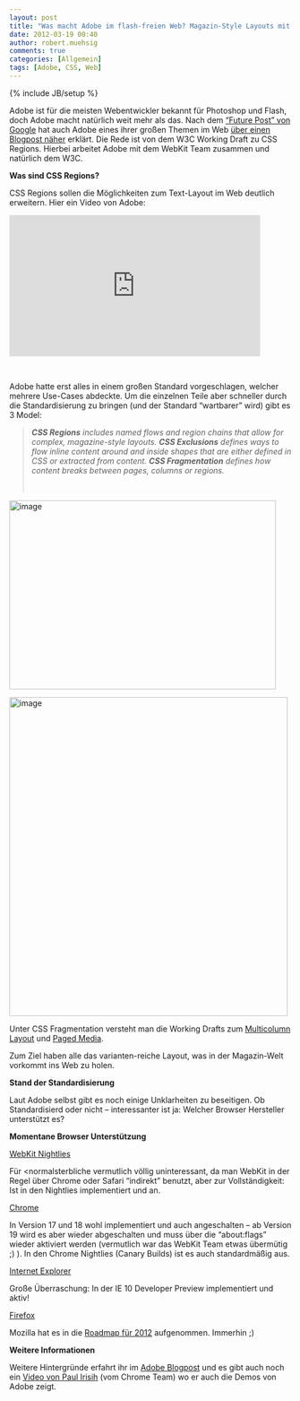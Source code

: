 ```yaml
---
layout: post
title: "Was macht Adobe im flash-freien Web? Magazin-Style Layouts mit CSS Regions!"
date: 2012-03-19 00:40
author: robert.muehsig
comments: true
categories: [Allgemein]
tags: [Adobe, CSS, Web]
---
```

{% include JB/setup %}
<p>Adobe ist für die meisten Webentwickler bekannt für Photoshop und Flash, doch Adobe macht natürlich weit mehr als das. Nach dem <a href="{{BASE_PATH}}/2012/03/14/cutting-edge-chrome-web-platform-technologies/">“Future Post” von Google</a> hat auch Adobe eines ihrer großen Themen im Web <a href="http://blogs.adobe.com/webplatform/2012/03/16/css-regions-one-year-in/">über einen Blogpost näher</a> erklärt. Die Rede ist von dem W3C Working Draft zu CSS Regions. Hierbei arbeitet Adobe mit dem WebKit Team zusammen und natürlich dem W3C.</p> <p><strong>Was sind CSS Regions?</strong></p> <p>CSS Regions sollen die Möglichkeiten zum Text-Layout im Web deutlich erweitern. Hier ein Video von Adobe:</p> <div style="padding-bottom: 0px; margin: 0px; padding-left: 0px; padding-right: 0px; display: inline; float: none; padding-top: 0px" id="scid:5737277B-5D6D-4f48-ABFC-DD9C333F4C5D:432f2517-cece-46f5-897b-132e5dbc1160" class="wlWriterEditableSmartContent"><div><object width="448" height="252"><param name="movie" value="http://www.youtube.com/v/SEdC2V9TTYs?hl=en&amp;hd=1"></param><embed src="http://www.youtube.com/v/SEdC2V9TTYs?hl=en&amp;hd=1" type="application/x-shockwave-flash" width="448" height="252"></embed></object></div></div> <p>&nbsp;</p> <p>Adobe hatte erst alles in einem großen Standard vorgeschlagen, welcher mehrere Use-Cases abdeckte. Um die einzelnen Teile aber schneller durch die Standardisierung zu bringen (und der Standard “wartbarer” wird) gibt es 3 Model:</p> <blockquote> <p><em><strong>CSS Regions</strong> includes named flows and region chains that allow for complex, magazine-style layouts. <strong>CSS Exclusions</strong> defines ways to flow inline content around and inside shapes that are either defined in CSS or extracted from content. <strong>CSS Fragmentation</strong> defines how content breaks between pages, columns or regions.</em> </p> <p>&nbsp;</p></blockquote> <p><a href="{{BASE_PATH}}/assets/wp-images/image1475.png"><img style="background-image: none; border-bottom: 0px; border-left: 0px; padding-left: 0px; padding-right: 0px; display: inline; border-top: 0px; border-right: 0px; padding-top: 0px" title="image" border="0" alt="image" src="{{BASE_PATH}}/assets/wp-images/image_thumb648.png" width="476" height="337"></a></p>  <p><a href="{{BASE_PATH}}/assets/wp-images/image1476.png"><img style="background-image: none; border-bottom: 0px; border-left: 0px; padding-left: 0px; padding-right: 0px; display: inline; border-top: 0px; border-right: 0px; padding-top: 0px" title="image" border="0" alt="image" src="{{BASE_PATH}}/assets/wp-images/image_thumb649.png" width="497" height="569"></a></p> <p>Unter CSS Fragmentation versteht man die Working Drafts zum <a href="http://www.w3.org/TR/css3-multicol/">Multicolumn Layout</a> und <a href="http://www.w3.org/TR/css3-page/">Paged Media</a>. </p> <p>Zum Ziel haben alle das varianten-reiche Layout, was in der Magazin-Welt vorkommt ins Web zu holen.</p> <p><strong>Stand der Standardisierung</strong></p> <p>Laut Adobe selbst gibt es noch einige Unklarheiten zu beseitigen. Ob Standardisierd oder nicht – interessanter ist ja: Welcher Browser Hersteller unterstützt es?</p> <p><strong>Momentane Browser Unterstützung</strong></p> <p><u>WebKit Nightlies</u></p> <p>Für &lt;normalsterbliche vermutlich völlig uninteressant, da man WebKit in der Regel über Chrome oder Safari “indirekt” benutzt, aber zur Vollständigkeit: Ist in den Nightlies implementiert und an.</p> <p><u>Chrome</u></p> <p>In Version 17 und 18 wohl implementiert und auch angeschalten – ab Version 19 wird es aber wieder abgeschalten und muss über die “about:flags” wieder aktiviert werden (vermutlich war das WebKit Team etwas übermütig ;) ). In den Chrome Nightlies (Canary Builds) ist es auch standardmäßig aus.</p> <p><u>Internet Explorer</u></p> <p>Große Überraschung: In der IE 10 Developer Preview implementiert und aktiv!</p> <p><u>Firefox</u></p> <p>Mozilla hat es in die <a href="https://wiki.mozilla.org/Platform/Roadmap">Roadmap für 2012</a> aufgenommen. Immerhin ;)</p> <p><strong>Weitere Informationen</strong></p> <p>Weitere Hintergründe erfahrt ihr im <a href="http://blogs.adobe.com/webplatform/2012/03/16/css-regions-one-year-in/">Adobe Blogpost</a> und es gibt auch noch ein <a href="http://www.youtube.com/watch?feature=player_detailpage&amp;v=zH5bJSG0DZk#t=6657s">Video von Paul Irisih</a> (vom Chrome Team) wo er auch die Demos von Adobe zeigt.</p>
